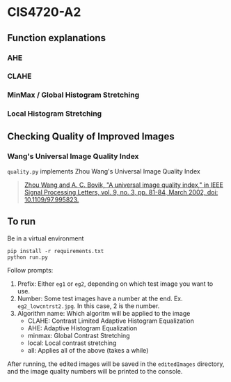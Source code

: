 # CIS4720-A2

## Function explanations

### AHE

### CLAHE

### MinMax / Global Histogram Stretching

### Local Histogram Stretching

## Checking Quality of Improved Images

### Wang's Universal Image Quality Index

`quality.py` implements Zhou Wang's Universal Image Quality Index

> [Zhou Wang and A. C. Bovik, "A universal image quality index," in IEEE Signal Processing Letters, vol. 9, no. 3, pp. 81-84, March 2002, doi: 10.1109/97.995823.](https://ieeexplore.ieee.org/abstract/document/995823)

## To run

Be in a virtual environment
```
pip install -r requirements.txt
python run.py
```

Follow prompts:

1. Prefix: Either `eg1` or `eg2`, depending on which test image you want to use.
2. Number: Some test images have a number at the end. Ex. `eg2_lowcntrst2.jpg`. In this case, 2 is the number.
3. Algorithm name: Which algoritm will be applied to the image
    - CLAHE: Contrast Limited Adaptive Histogram Equalization
    - AHE: Adaptive Histogram Equalization
    - minmax: Global Contrast Stretching
    - local: Local contrast stretching
    - all: Applies all of the above (takes a while)

After running, the edited images will be saved in the `editedImages` directory, and the image quality numbers will be printed to the console.